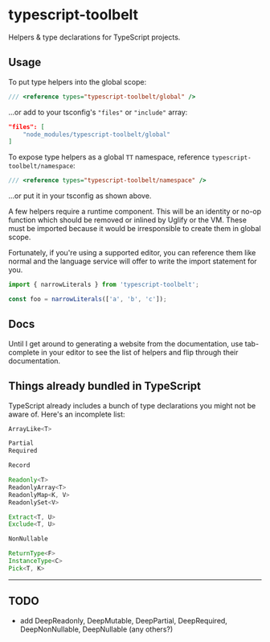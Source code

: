 # typescript-toolbelt

Helpers &amp; type declarations for TypeScript projects.

## Usage

To put type helpers into the global scope:

```typescript
/// <reference types="typescript-toolbelt/global" />
```

...or add to your tsconfig's `"files"` or `"include"` array:

```json
"files": [
    "node_modules/typescript-toolbelt/global"
]
```

To expose type helpers as a global `TT` namespace, reference `typescript-toolbelt/namespace`:

```typescript
/// <reference types="typescript-toolbelt/namespace" />
```

...or put it in your tsconfig as shown above.

A few helpers require a runtime component.  This will be an identity or no-op function which
should be removed or inlined by Uglify or the VM.
These must be imported because it would be irresponsible to create them in global scope.

Fortunately, if you're using a supported editor, you can reference them like normal and the
language service will offer to write the import statement for you.

```typescript
import { narrowLiterals } from 'typescript-toolbelt';

const foo = narrowLiterals(['a', 'b', 'c']);
```

## Docs

Until I get around to generating a website from the documentation, use tab-complete in your editor to see the list
of helpers and flip through their documentation.

## Things already bundled in TypeScript

TypeScript already includes a bunch of type declarations you might not be aware of.  Here's an incomplete list:

```typescript
ArrayLike<T>

Partial
Required

Record

Readonly<T>
ReadonlyArray<T>
ReadonlyMap<K, V>
ReadonlySet<V>

Extract<T, U>
Exclude<T, U>

NonNullable

ReturnType<F>
InstanceType<C>
Pick<T, K>
```

---

## TODO

* add DeepReadonly, DeepMutable, DeepPartial, DeepRequired, DeepNonNullable, DeepNullable (any others?)
